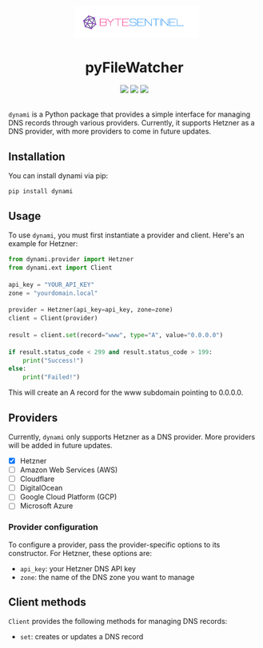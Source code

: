 <div align="center">
    <img src="./.assets/bytesentinel.png" width="250px" style="margin-left: 10px" />
</div>

<h1 align="center">
  pyFileWatcher
</h1>

<div align="center">
    <img src="https://img.shields.io/github/downloads/bytesentinel-io/dynami/total?style=for-the-badge" />
    <img src="https://img.shields.io/github/last-commit/bytesentinel-io/dynami?color=%231BCBF2&style=for-the-badge" />
    <img src="https://img.shields.io/github/issues/bytesentinel-io/dynami?style=for-the-badge" />
</div>

<br />

`dynami` is a Python package that provides a simple interface for managing DNS records through various providers. Currently, it supports Hetzner as a DNS provider, with more providers to come in future updates.

## Installation

You can install dynami via pip:

```shell
pip install dynami
```

## Usage

To use `dynami`, you must first instantiate a provider and client. Here's an example for Hetzner:

```python
from dynami.provider import Hetzner
from dynami.ext import Client

api_key = "YOUR_API_KEY"
zone = "yourdomain.local"

provider = Hetzner(api_key=api_key, zone=zone)
client = Client(provider)

result = client.set(record="www", type="A", value="0.0.0.0")

if result.status_code < 299 and result.status_code > 199:
    print("Success!")
else:
    print("Failed!")

```

This will create an A record for the www subdomain pointing to 0.0.0.0.

## Providers

Currently, `dynami` only supports Hetzner as a DNS provider. More providers will be added in future updates.

- [x] Hetzner
- [ ] Amazon Web Services (AWS)
- [ ] Cloudflare
- [ ] DigitalOcean
- [ ] Google Cloud Platform (GCP)
- [ ] Microsoft Azure

### Provider configuration

To configure a provider, pass the provider-specific options to its constructor. For Hetzner, these options are:

- `api_key`: your Hetzner DNS API key
- `zone`: the name of the DNS zone you want to manage

## Client methods

`Client` provides the following methods for managing DNS records:

- `set`: creates or updates a DNS record
